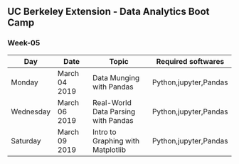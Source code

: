 ## UC Berkeley Extension - Data Analytics Boot Camp ##

### Week-05 ###

| Day       | Date             | Topic                               | Required softwares   |
|-----------|------------------|-------------------------------------|----------------------|
| Monday    | March 04 2019    | Data Munging with Pandas            | Python,jupyter,Pandas|
| Wednesday | March 06 2019    | Real-World Data Parsing with Pandas | Python,jupyter,Pandas|
| Saturday  | March 09 2019    | Intro to Graphing with Matplotlib   | Python,jupyter,Pandas|